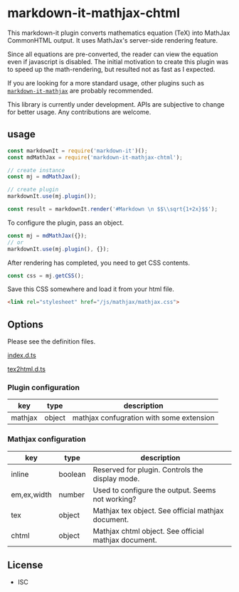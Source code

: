 # markdown-it-mathjax-chtml

This markdown-it plugin converts mathematics equation (TeX) into MathJax CommonHTML output. It uses MathJax's server-side rendering feature. 

Since all equations are pre-converted, the reader can view the equation even if javascript is disabled. The initial motivation to create this plugin was to speed up the math-rendering, but resulted not as fast as I expected. 

If you are looking for a more standard usage, other plugins such as [`markdown-it-mathjax`](https://github.com/classeur/markdown-it-mathjax) are probably recommended.

This library is currently under development. APIs are subjective to change for better usage. Any contributions are welcome.

## usage

```js
const markdownIt = require('markdown-it')();
const mdMathJax = require('markdown-it-mathjax-chtml');

// create instance
const mj = mdMathJax();

// create plugin
markdownIt.use(mj.plugin());

const result = markdownIt.render('#Markdown \n $$\\sqrt{1+2x}$$');
```

To configure the plugin, pass an object. 
```js
const mj = mdMathJax({});
// or 
markdownIt.use(mj.plugin(), {});
```

After rendering has completed, you need to get CSS contents.
```js
const css = mj.getCSS();
```
Save this CSS somewhere and load it from your html file.

```html
<link rel="stylesheet" href="/js/mathjax/mathjax.css">
```
## Options

Please see the definition files.

[index.d.ts](https://github.com/yamavol/markdown-it-mathjax-chtml/blob/master/src/index.d.ts)

[tex2html.d.ts](https://github.com/yamavol/markdown-it-mathjax-chtml/blob/master/src/tex2html.d.ts)

### Plugin configuration

| key          | type   | description                                     |
|--------------|--------|-------------------------------------------------|
| mathjax      | object | mathjax confugration with some extension        |

### Mathjax configuration

| key          | type    | description                                         |
|--------------|---------|-----------------------------------------------------|
| inline       | boolean | Reserved for plugin. Controls the display mode.     |
| em,ex,width  | number  | Used to configure the output. Seems not working?    |
| tex          | object  | Mathjax tex object. See official mathjax document.  |
| chtml        | object  | Mathjax chtml object. See official mathjax document.|

## License
- ISC